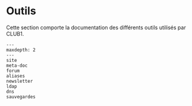 Outils
======

Cette section comporte la documentation des différents outils utilisés par CLUB1.

```{toctree}
---
maxdepth: 2
---
site
meta-doc
forum
aliases
newsletter
ldap
dns
sauvegardes
```
